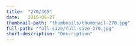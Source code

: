 ```yaml
---
title:  "270/365"
date:   2015-09-27
thumbnail-path: "thumbnails/thumbnail-270.jpg"
full-path: "full-size/full-size-270.jpg"
short-description: "Description"
---
```

